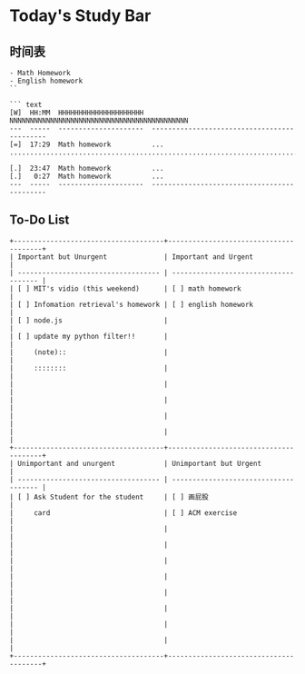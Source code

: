 Today's Study Bar
=================

时间表
------

``` text
- Math Homework
- English homework
``

``` text
[W]  HH:MM  HHHHHHHHHHHHHHHHHHHHH  NNNNNNNNNNNNNNNNNNNNNNNNNNNNNNNNNNNNNNNNNNNN
---  -----  ---------------------  --------------------------------------------
[=]  17:29  Math homework          ...
...............................................................................

[.]  23:47  Math homework          ...
[.]   0:27  Math homework          ...
---  -----  ---------------------  --------------------------------------------
```

To-Do List
----------

``` text
+-------------------------------------+---------------------------------------+
| Important but Unurgent              | Important and Urgent                  |
| ----------------------------------- | ------------------------------------- |
| [ ] MIT's vidio (this weekend)      | [ ] math homework                     |
| [ ] Infomation retrieval's homework | [ ] english homework                  |
| [ ] node.js                         |                                       |
| [ ] update my python filter!!       |                                       |
|     (note)::                        |                                       |
|     ::::::::                        |                                       |
|                                     |                                       |
|                                     |                                       |
|                                     |                                       |
|                                     |                                       |
+-------------------------------------+---------------------------------------+
| Unimportant and unurgent            | Unimportant but Urgent                |
| ----------------------------------- | ------------------------------------- |
| [ ] Ask Student for the student     | [ ] 画屁股                            |
|     card                            | [ ] ACM exercise                      |
|                                     |                                       |
|                                     |                                       |
|                                     |                                       |
|                                     |                                       |
|                                     |                                       |
|                                     |                                       |
|                                     |                                       |
|                                     |                                       |
+-------------------------------------+---------------------------------------+
```

